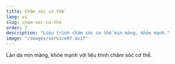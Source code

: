 ```yaml
---
title: Chăm sóc cơ thể
lang: vi
slug: cham-soc-co-the
order: 7
description: "Liệu trình chăm sóc cơ thể mịn màng, khỏe mạnh."
image: "/images/service07.avif"
---
```

Làn da mịn màng, khỏe mạnh với liệu trình chăm sóc cơ thể.

